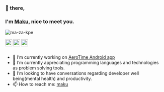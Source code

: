 ### 👋 there, 
### I'm [Maku](https://www.maku.dev/), nice to meet you. 

<p align="left"> <img src="https://komarev.com/ghpvc/?username=ma-za-kpe&label=Views&color=blue&style=plastic" alt="ma-za-kpe" /> </p>

<a href="https://twitter.com/ma_za_kpe">
  <img align="left" alt="
  's Twitter" width="22px" src="https://cdn.jsdelivr.net/npm/simple-icons@v3/icons/twitter.svg" />
</a>
<a href="https://www.linkedin.com/in/maku-mazakpe-700a3a165/">
  <img align="left" alt="Guru's Linkdein" width="22px" src="https://cdn.jsdelivr.net/npm/simple-icons@v3/icons/linkedin.svg" />
</a>
<a href="https://github.com/ma-za-kpe">
  <img align="left" alt="Guru's Github" width="22px" src="https://cdn.jsdelivr.net/npm/simple-icons@v3/icons/github.svg" />
</a>

<br/>
<br/>

- 🔭 I’m currently working on [AeroTime Android app](https://play.google.com/store/apps/details?id=com.maku.aerotime)
- 🌱 I’m currently appreciating programming languages and technologies as problem solving tools.
- 👯 I’m looking to have conversations regarding developer well being(mental health) and productivity.
- 📫 How to reach me: [maku](makpalyy@gmail.com)

<!-- ## List of ideas.
### I have a long list of ideas id love to build,😄. -->

<!-- - Play pal, An app that lets multiple people play music in a queue, at a party. (NOT YET BUILT)
- Swear cash, ML project to count how many times people curse. (NOT YET BUILT)
- Under the Crown Promotion, an app that automates this promoton. (NOT YET BUILT)
- Reciept scanner. (NOT YET BUILT)
- jog-mark, an app that uses breaks as markers for when you rest on your jogging trail. (NOT YET BUILT)
- Neumorphic Calculator. (NOT YET BUILT)
- Virtual candle light, a system that lets users light virtual candles from other countries to show support. (NOT YET BUILT) -->

